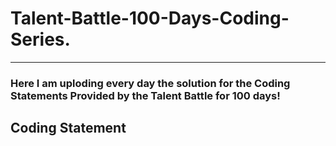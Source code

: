 <h1>Talent-Battle-100-Days-Coding-Series.</h1>
<hr>

<h3>Here I am uploding every day the solution for the Coding Statements Provided by the Talent Battle for 100 days!</h3>

<h2>Coding Statement<h2>
